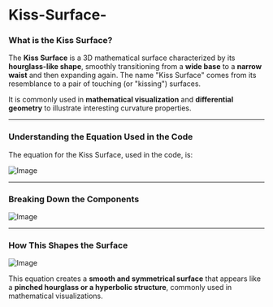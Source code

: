 # Kiss-Surface-

### **What is the Kiss Surface?**  
The **Kiss Surface** is a 3D mathematical surface characterized by its **hourglass-like shape**, smoothly transitioning from a **wide base** to a **narrow waist** and then expanding again. The name "Kiss Surface" comes from its resemblance to a pair of touching (or "kissing") surfaces.

It is commonly used in **mathematical visualization** and **differential geometry** to illustrate interesting curvature properties.

---

### **Understanding the Equation Used in the Code**  
The equation for the Kiss Surface, used in the code, is:

![Image](https://github.com/user-attachments/assets/808972ef-4fcf-4290-9196-b40edf8c17a1)

---

### **Breaking Down the Components**  

![Image](https://github.com/user-attachments/assets/a527e991-2dc0-458b-b44c-00214489b056)

---

### **How This Shapes the Surface**

![Image](https://github.com/user-attachments/assets/eb308faf-b13a-4746-aea2-4e5f41061cce)

This equation creates a **smooth and symmetrical surface** that appears like a **pinched hourglass or a hyperbolic structure**, commonly used in mathematical visualizations.
